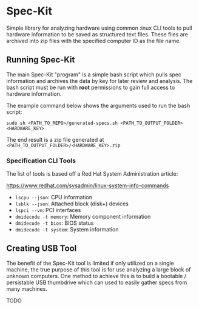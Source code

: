 # Spec-Kit

Simple library for analyzing hardware using common :inux CLI tools to 
pull hardware information to be saved as structured 
text files. These files are archived into zip files with the specified 
computer ID as the file name.

## Running Spec-Kit

The main Spec-Kit "program" is a simple bash script which pulls spec information 
and archives the data by key for later review and analysis. The bash script
must be run with **root** permissions to gain full access to hardware information.

The example command below shows the arguments used to run the bash script:

`sudo sh <PATH_TO_REPO>/generated-specs.sh <PATH_TO_OUTPUT_FOLDER> <HARDWARE_KEY>`

The end result is a zip file generated at `<PATH_TO_OUTPUT_FOLDER>/<HARDWARE_KEY>.zip`

### Specification CLI Tools

The list of tools is based off a Red Hat System Administration article:

https://www.redhat.com/sysadmin/linux-system-info-commands

- `lscpu --json`: CPU information
- `lsblk --json`: Attached block (disk+) devices
- `lspci --vm`: PCI interfaces
- `dmidecode -t memory`: Memory component information
- `dmidecode -t bios`: BIOS status
- `dmidecode -t system`: System information

## Creating USB Tool

The benefit of the Spec-Kit tool is limited if only utilized on a single machine,
the true purpose of this tool is for use analyzing a large block of unknown
computers. One method to achieve this is to build a bootable / persistable USB
thumbdrive which can used to easily gather specs from many machines.

TODO 
